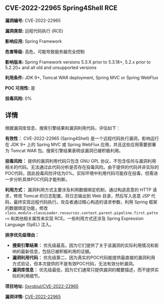 ## CVE-2022-22965 Spring4Shell RCE

**漏洞编号:** CVE-2022-22965

**漏洞类型:** 远程代码执行 (RCE)

**影响应用:** Spring Framework

**危害等级:** 高危，可能导致服务器完全控制

**影响版本:** Spring Framework versions 5.3.X prior to 5.3.18+, 5.2.x prior to 5.2.20+ and all old and unsupported versions

**利用条件:** JDK 9+, Tomcat WAR deployment, Spring MVC or Spring WebFlux

**POC 可用性:** 是

**投毒风险:** 0%

## 详情

根据漏洞库信息、搜索引擎结果和漏洞利用代码，评估如下：

**有效性：**
CVE-2022-22965 (Spring4Shell) 是一个远程代码执行漏洞，影响运行在 JDK 9+ 上的 Spring MVC 或 Spring WebFlux 应用，并且这些应用需要部署为 Tomcat WAR 包。搜索引擎结果表明该漏洞已被积极利用。

**投毒风险：**
提供的漏洞利用代码只包含 GNU GPL 协议，不包含任何与漏洞利用相关的代码。无法通过此代码分析是否存在投毒风险。由于提供的代码并非实际的POC代码，因此投毒风险评估为0%。实际环境中利用代码可能存在投毒，但需进一步分析具体POC代码才能判断。

**利用方式：**
漏洞利用方式主要涉及利用数据绑定机制，通过构造恶意的 HTTP 请求，修改 Tomcat 的日志配置，将日志输出到 Web 目录，然后写入恶意 JSP 代码，最终实现远程代码执行。攻击者通过精心构造的请求参数，利用 Spring 框架的数据绑定功能，修改 `class.module.classLoader.resources.context.parent.pipeline.first.pattern` 和其他相关属性来实现 RCE。一些利用方式还涉及 Spring Expression Language (SpEL) 注入。

**排序优先级理由：**
*   **搜索引擎结果：** 优先级最高，因为它们提供了关于该漏洞的实际利用情况和影响的最新信息，包括已被积极利用的证据。
*   **漏洞利用代码：** 优先级第二，因为真实的POC代码能提供最直接的漏洞利用方式验证，但本次提供的不是有效POC代码，无法有效分析漏洞。
*   **漏洞库信息：** 优先级最低，因为它们通常只提供漏洞的概要描述，而不提供实际的利用细节。


**项目地址:** [0xrobiul/CVE-2022-22965](https://github.com/0xrobiul/CVE-2022-22965)

**漏洞详情:** [CVE-2022-22965](https://nvd.nist.gov/vuln/detail/CVE-2022-22965)